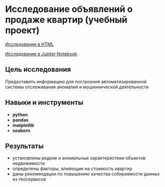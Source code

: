 # Исследование объявлений о продаже квартир (учебный проект)

[Исследование в HTML](https://alexslobodskoj.github.io/Portfolio/Real_estate/real_estate.html)

[Исследование в Jupiter Notebook](https://github.com/AlexSlobodskoj/Portfolio/blob/main/Real_estate/real_estate.ipynb)

## Цель исследования

Предоставить информацию для построения автоматизированной системы отслеживания аномалий и мошеннической деятельности

## Навыки и инструменты

- **python**
- **pandas**
- **matplotlib**
- **seaborn**

## Результаты

- установлены редкие и аномальные характеристики объектов недвижимости
- определены факторы, влияющие на стоимость квартир
- даны рекомендации по повышению качества собираемости данных из геосервисов
